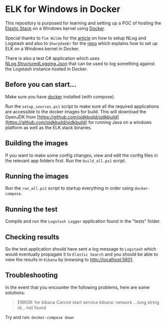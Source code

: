 # ELK for Windows in Docker

This repository is purposed for learning and setting up a POC of hosting the [Elastic Stack](https://www.elastic.co/products) on a Windows kernel using [Docker](https://www.docker.com/).

Special thanks to `Tim Wilde` for the [article](https://www.honeycomb.io/blog/2018/01/simple-structured-logging-with-nlog/) on how to setup NLog and Logstash and also to `SharpSeeEr` for the [repo](https://github.com/SharpSeeEr/Dockerfiles) which explains how to set up ELK on a Windows kernel in Docker.

There is also a test C# application which uses [NLog.StructuredLogging.Json](https://github.com/justeat/NLog.StructuredLogging.Json) that can be used to log something against the Logstash instance hosted in Docker.

## Before you can start...

Make sure you have [docker](https://hub.docker.com/editions/community/docker-ce-desktop-windows) installed (with compose).

Run the `setup_sources.ps1` script to make sure all the required applications are accessible to the docker images for build.
This will download the OpenJDK from [https://github.com/ojdkbuild/ojdkbuild](https://github.com/ojdkbuild/ojdkbuild) for running Java on a windows platform as well as the ELK stack binaries.

## Building the images

If you want to make some config changes, view and edit the config files in the relevant app folders first.
Run the `build_all.ps1` script.

## Running the images

Run the `run_all.ps1` script to startup everything in order using `docker-compose`.

## Running the test

Compile and run the `Logstash Logger` application found in the "tests" folder.

## Checking results

So the test application should have sent a log message to `Logstash` which would eventually propagate it to `Elastic Search` and you should be able to view the results in `Kibana` by browsing to [http://localhost:5601](http://localhost:5601).

## Troubleshooting

In the event that you encounter the following problems, here are some solutions:

> ERROR: for kibana  Cannot start service kibana: network ...long string id... not found

Try and run: `docker-compose down`
